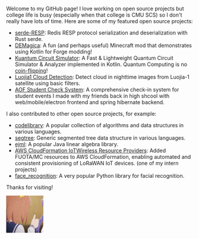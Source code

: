 Welcome to my GitHub page! I love working on open source projects but college life is busy (especially when that college is CMU SCS) so I don't really have lots of time. Here are some of my featured open source projects:

- [serde-RESP](https://github.com/dedztbh/serde-RESP): Redis RESP protocol serialization and deserialization with Rust serde.
- [DEMagica](https://github.com/dedztbh/DEMagica): A fun (and perhaps useful) Minecraft mod that demonstrates using Kotlin for Forge modding!  
- [Kuantum Circuit Simulator](https://github.com/dedztbh/KuantumCircuitSim): A Fast & Lightweight Quantum Circuit
  Simulator & Analyzer implemented in Kotlin. Quantum Computing is no [coin-flipping](https://github.com/dedztbh/CMU_Coin-flipping_Experience)!
- [Luojia1 Cloud Detection](https://github.com/dedztbh/luojia1-cloud-detection): Detect cloud in nighttime images from Luojia-1 satellite using basic filters.
- [AOF Student Check System](https://github.com/AOFStudentCheckSystem): A comprehensive check-in system for student events I made with my friends back in high shcool with web/mobile/electron frontend and spring hibernate backend.

I also contributed to other open source projects, for example:
- [codelibrary](https://github.com/indy256/codelibrary): A popular collection of algorithms and data structures in various languages.
- [segtree](https://github.com/abigalekim/segtrees): Generic segmented tree data structure in various languages.
- [ejml](https://github.com/lessthanoptimal/ejml): A popular Java linear algebra library.
- [AWS CloudFormation IoTWireless Resource Providers](https://github.com/aws-cloudformation/aws-cloudformation-resource-providers-iotwireless/pull/13): Added FUOTA/MC resources to AWS CloudFormation, enabling automated and consistent provisioning of LoRaWAN IoT devices. (one of my intern projects)
- [face_recognition](https://github.com/ageitgey/face_recognition): A very popular Python library for facial recognition.

Thanks for visiting!

[<img src="https://raw.githubusercontent.com/dedztbh/dedztbh/master/mira.jpg" height="100"/>]()